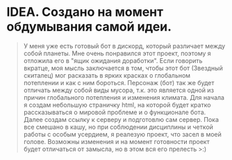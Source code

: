 # IDEA. Создано на момент обдумывания самой идеи.
> У меня уже есть готовый бот в дискорд, который различает между собой планеты. Мне очень понравился этот проект, поэтому я отложила его в "ящик ожидания доработки". Если говорить вкратце, моя мысль заключается в том, чтобы этот бот (Звездный скиталец) мог расказать в ярких красках о глобальном потеплении и как с ним бороться.
Персонаж (бот) так же будет отличать между собой виды мусора, т.к. это является одной из причин глобального потепления и изменения климата.
Для начала я создам небольшую страничку html, на которой будет кратко рассказываться о мировой проблеме и о функционале бота. Далее создам ссылку к серверу и подготовлю сам сервер.
> Пока все смешано в кашу, но при соблюдении дисциплины и четкой работы с особым усердием, я реалезую проект, что засел в моей голове.
> Возможны изменения и на момент готовности проект будет отличаться от замысла, но в этом вся его прелесть >:)

